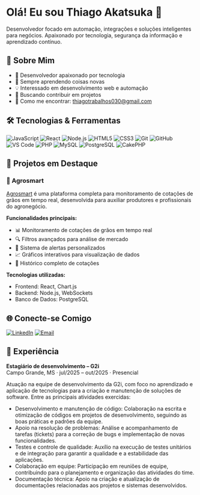 # Olá! Eu sou Thiago Akatsuka 👋
Desenvolvedor focado em automação, integrações e soluções inteligentes para negócios. Apaixonado por tecnologia, segurança da informação e aprendizado contínuo.

## 🚀 Sobre Mim
<!-- Personalize sua bio aqui -->
- 🔭 Desenvolvedor apaixonado por tecnologia
- 🌱 Sempre aprendendo coisas novas
- 💡 Interessado em desenvolvimento web e automação
- 🎯 Buscando contribuir em projetos 
- 📧 Como me encontrar: [thiagotrabalhos030@gmail.com](mailto:thiagotrabalhos030@gmail.com)

## 🛠️ Tecnologias & Ferramentas
<!-- Adicione ou remova badges conforme suas tecnologias -->
![JavaScript](https://img.shields.io/badge/-JavaScript-F7DF1E?style=flat-square&logo=javascript&logoColor=black)
![React](https://img.shields.io/badge/-React-61DAFB?style=flat-square&logo=react&logoColor=black)
![Node.js](https://img.shields.io/badge/-Node.js-339933?style=flat-square&logo=node.js&logoColor=white)
![HTML5](https://img.shields.io/badge/-HTML5-E34F26?style=flat-square&logo=html5&logoColor=white)
![CSS3](https://img.shields.io/badge/-CSS3-1572B6?style=flat-square&logo=css3&logoColor=white)
![Git](https://img.shields.io/badge/-Git-F05032?style=flat-square&logo=git&logoColor=white)
![GitHub](https://img.shields.io/badge/-GitHub-181717?style=flat-square&logo=github&logoColor=white)
![VS Code](https://img.shields.io/badge/-VS%20Code-007ACC?style=flat-square&logo=visual-studio-code&logoColor=white)
![PHP](https://img.shields.io/badge/-PHP-777BB4?style=flat-square&logo=php&logoColor=white)
![MySQL](https://img.shields.io/badge/-MySQL-4479A1?style=flat-square&logo=mysql&logoColor=white)
![PostgreSQL](https://img.shields.io/badge/-PostgreSQL-336791?style=flat-square&logo=postgresql&logoColor=white)
![CakePHP](https://img.shields.io/badge/-CakePHP-D33C43?style=flat-square&logo=cakephp&logoColor=white)

## 🎯 Projetos em Destaque

### 🌾 Agrosmart
[Agrosmart](https://github.com/YamanariMatt/Agrosmart) é uma plataforma completa para monitoramento de cotações de grãos em tempo real, desenvolvida para auxiliar produtores e profissionais do agronegócio.

**Funcionalidades principais:**
- 📊 Monitoramento de cotações de grãos em tempo real
- 🔍 Filtros avançados para análise de mercado
- 🔔 Sistema de alertas personalizados
- 📈 Gráficos interativos para visualização de dados
- 📜 Histórico completo de cotações

**Tecnologias utilizadas:**
- Frontend: React, Chart.js
- Backend: Node.js, WebSockets
- Banco de Dados: PostgreSQL

## 🌐 Conecte-se Comigo
<!-- Adicione seus links de redes sociais -->
[![LinkedIn](https://img.shields.io/badge/-LinkedIn-0077B5?style=flat-square&logo=linkedin&logoColor=white)](https://www.linkedin.com/in/thiagoakatsuka/)
[![Email](https://img.shields.io/badge/-Email-D14836?style=flat-square&logo=gmail&logoColor=white)](mailto:thiagotrabalhos030@gmail.com)

## 💼 Experiência
<!-- Adicione sua experiência profissional -->
**Estagiário de desenvolvimento – G2i**  
Campo Grande, MS · jul/2025 – out/2025 · Presencial

Atuação na equipe de desenvolvimento da G2i, com foco no aprendizado e aplicação de tecnologias para a criação e manutenção de soluções de software. Entre as principais atividades exercidas:

- Desenvolvimento e manutenção de código: Colaboração na escrita e otimização de códigos em projetos de desenvolvimento, seguindo as boas práticas e padrões da equipe.
- Apoio na resolução de problemas: Análise e acompanhamento de tarefas (tickets) para a correção de bugs e implementação de novas funcionalidades.
- Testes e controle de qualidade: Auxílio na execução de testes unitários e de integração para garantir a qualidade e a estabilidade das aplicações.
- Colaboração em equipe: Participação em reuniões de equipe, contribuindo para o planejamento e organização das atividades do time.
- Documentação técnica: Apoio na criação e atualização de documentações relacionadas aos projetos e sistemas desenvolvidos.
